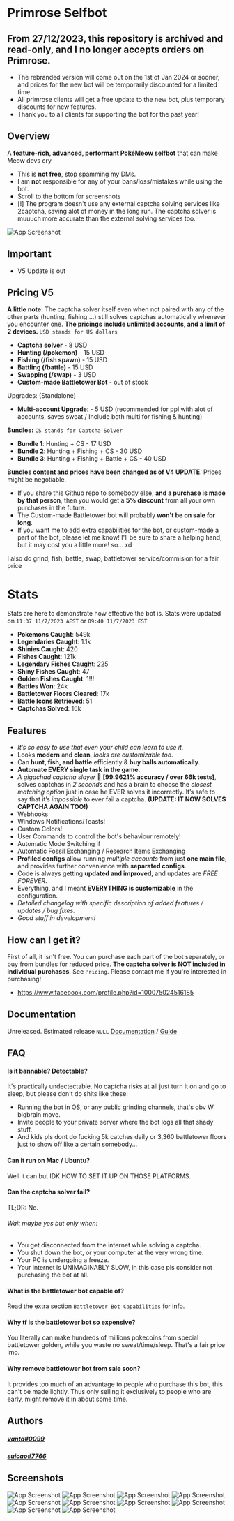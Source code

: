 
# Primrose Selfbot

## From 27/12/2023, this repository is archived and read-only, and I no longer accepts orders on Primrose.
- The rebranded version will come out on the 1st of Jan 2024 or sooner, and prices for the new bot will be temporarily discounted for a limited time
- All primrose clients will get a free update to the new bot, plus temporary discounts for new features.
- Thank you to all clients for supporting the bot for the past year! 

## Overview
A **feature-rich, advanced, performant PokéMeow selfbot** that can make Meow devs cry
- This is **not free**, stop spamming my DMs.
- I am **not** responsible for any of your bans/loss/mistakes while using the bot.
- Scroll to the bottom for screenshots
- [!] The program doesn't use any external captcha solving services like 2captcha, saving alot of money in the long run. The captcha solver is muuuch more accurate than the external solving services too.

![App Screenshot](https://cdn.discordapp.com/attachments/1105446972313317427/1108746373928591360/rsz_1untitled-removebg-preview.png)

## Important
- V5 Update is out

## Pricing V5
**A little note:** The captcha solver itself even when not paired with any of the other parts (hunting, fishing,...) still solves captchas automatically whenever you encounter one. **The pricings include unlimited accounts, and a limit of 2 devices.** `USD stands for US dollars`

- **Captcha solver** - 8 USD
- **Hunting (/pokemon)** - 15 USD
- **Fishing (/fish spawn)** - 15 USD
- **Battling (/battle)** - 15 USD
- **Swapping (/swap)** - 3 USD
- **Custom-made Battletower Bot** - out of stock

Upgrades: (Standalone)
- **Multi-account Upgrade**: - 5 USD (recommended for ppl with alot of accounts, saves sweat / Include both multi for fishing & hunting)

**Bundles:** `CS stands for Captcha Solver`

- **Bundle 1**: Hunting + CS - 17 USD
- **Bundle 2**: Hunting + Fishing + CS - 30 USD
- **Bundle 3**: Hunting + Fishing + Battle + CS - 40 USD

**Bundles content and prices have been changed as of V4 UPDATE**. Prices might be negotiable.

- If you share this Github repo to somebody else, **and a purchase is made by that person**, then you would get a **5% discount** from all your own purchases in the future.
- The Custom-made Battletower bot will probably **won't be on sale for long**.
- If you want me to add extra capabilities for the bot, or custom-made a part of the bot, please let me know! I'll be sure to share a helping hand, but it may cost you a little more! so... xd

I also do grind, fish, battle, swap, battletower service/commision for a fair price

# Stats
Stats are here to demonstrate how effective the bot is. Stats were updated on `11:37 11/7/2023 AEST` or `09:40 11/7/2023 EST`
- **Pokemons Caught**: 549k
- **Legendaries Caught**: 1.1k
- **Shinies Caught**: 420
- **Fishes Caught**: 121k
- **Legendary Fishes Caught**: 225
- **Shiny Fishes Caught**: 47
- **Golden Fishes Caught**: 1!!!
- **Battles Won**: 24k
- **Battletower Floors Cleared**: 17k
- **Battle Icons Retrieved**: 51
- **Captchas Solved**: 16k

## Features

- *It’s so easy to use that even your child can learn to use it.*
- Looks **modern** and **clean**, *looks are customizable too*.
- Can **hunt, fish, and battle** efficiently & **buy balls automatically**.
- **Automate EVERY single task in the game.**
- *A gigachad captcha slayer* 🤺 **[99.9621% accuracy / over 66k tests]**, solves captchas in *2 seconds* and has a brain to choose the *closest matching option* just in case he EVER solves it incorrectly. It’s safe to say that it’s *impossible* to ever fail a captcha. **(UPDATE: IT NOW SOLVES CAPTCHA AGAIN TOO!)**
- Webhooks
- Windows Notifications/Toasts!
- Custom Colors!
- User Commands to control the bot's behaviour remotely!
- Automatic Mode Switching if 
- Automatic Fossil Exchanging / Research Items Exchanging
- **Profiled configs** allow running *multiple accounts* from just **one main file**, and provides further convenience with **separated configs**.
- Code is always getting **updated and improved**, and updates are *FREE FOREVER*.
- Everything, and I meant **EVERYTHING is customizable** in the configuration.
- *Detailed changelog with specific description of added features / updates / bug fixes.*
- *Good stuff in development!*

## How can I get it?
First of all, it isn't free. You can purchase each part of the bot separately, or buy from bundles for reduced price. **The captcha solver is NOT included in individual purchases**. See `Pricing`. Please contact me if you're interested in purchasing!
- https://www.facebook.com/profile.php?id=100075024516185

## Documentation
Unreleased. Estimated release `NULL`
[Documentation](https://linktodocumentation) / [Guide](https://linktodocumentation)

## FAQ

#### Is it bannable? Detectable?

It's practically undectectable. No captcha risks at all just turn it on and go to sleep, but please don't do shits like these:
- Running the bot in OS, or any public grinding channels, that's obv W bigbrain move.
- Invite people to your private server where the bot logs all that shady stuff.
- And kids pls dont do fucking 5k catches daily or 3,360 battletower floors just to show off like a certain somebody...

#### Can it run on Mac / Ubuntu?

Well it can but IDK HOW TO SET IT UP ON THOSE PLATFORMS.

#### Can the captcha solver fail?

TL;DR: No. 
###### Wait maybe yes but only when:
- You get disconnected from the internet while solving a captcha.
- You shut down the bot, or your computer at the very wrong time.
- Your PC is undergoing a freeze.
- Your internet is UNIMAGINABLY SLOW, in this case pls consider not purchasing the bot at all.

#### What is the battletower bot capable of?

Read the extra section `Battletower Bot Capabilities` for info.

#### Why tf is the battletower bot so expensive?

You literally can make hundreds of millions pokecoins from special battletower golden, while you waste no sweat/time/sleep. That's a fair price imo.

#### Why remove battletower bot from sale soon?

It provides too much of an advantage to people who purchase this bot, this can't be made lightly. Thus only selling it exclusively to people who are early, might remove it in about some time.

## Authors
##### [vanta#0099]()
##### [suicao#7766]()

## Screenshots
![App Screenshot](https://github.com/fuwu99/primrose-pokemeow/blob/main/images/captcha%20solving.PNG)
![App Screenshot](https://github.com/fuwu99/primrose-pokemeow/blob/main/images/inventory%20scraping.PNG)
![App Screenshot](https://github.com/fuwu99/primrose-pokemeow/blob/main/images/hot.PNG)
![App Screenshot](https://github.com/fuwu99/primrose-pokemeow/blob/main/images/notifs.png)
![App Screenshot](https://github.com/fuwu99/primrose-pokemeow/blob/main/images/webhook.png)
![App Screenshot](https://github.com/fuwu99/primrose-pokemeow/blob/main/images/preview.PNG)
![App Screenshot](https://github.com/fuwu99/primrose-pokemeow/blob/main/images/lege3.PNG)
![App Screenshot](https://github.com/fuwu99/primrose-pokemeow/blob/main/images/fishie.PNG)
![App Screenshot](https://github.com/fuwu99/primrose-pokemeow/blob/main/images/drip%20fuzzy%20matching.PNG)
![App Screenshot](https://github.com/fuwu99/primrose-pokemeow/blob/main/images/fullodds%20drip.PNG)
